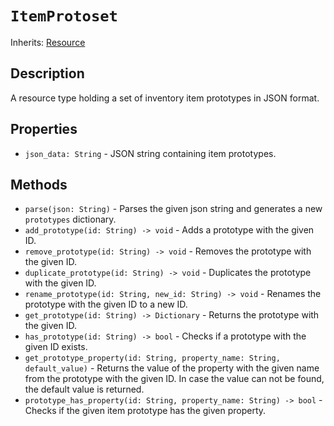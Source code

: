 # `ItemProtoset`

Inherits: [Resource](https://docs.godotengine.org/en/stable/classes/class_resource.html)

## Description

A resource type holding a set of inventory item prototypes in JSON format.

## Properties

* `json_data: String` - JSON string containing item prototypes.

## Methods

* `parse(json: String)` - Parses the given json string and generates a new `prototypes` dictionary.
* `add_prototype(id: String) -> void` - Adds a prototype with the given ID.
* `remove_prototype(id: String) -> void` - Removes the prototype with the given ID.
* `duplicate_prototype(id: String) -> void` - Duplicates the prototype with the given ID.
* `rename_prototype(id: String, new_id: String) -> void` - Renames the prototype with the given ID to a new ID.
* `get_prototype(id: String) -> Dictionary` - Returns the prototype with the given ID.
* `has_prototype(id: String) -> bool` - Checks if a prototype with the given ID exists.
* `get_prototype_property(id: String, property_name: String, default_value)` - Returns the value of the property with the given name from the prototype with the given ID. In case the value can not be found, the default value is returned.
* `prototype_has_property(id: String, property_name: String) -> bool` - Checks if the given item prototype has the given property. 
